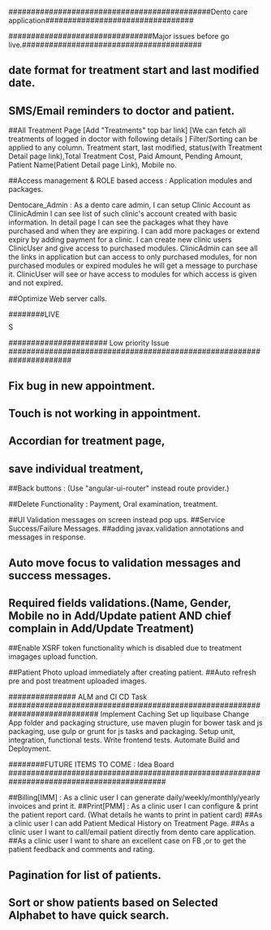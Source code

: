 
#############################################Dento care application#################################

################################Major issues before go live.########################################

## date format for treatment start and last modified date.
## SMS/Email reminders to doctor and patient.

##All Treatment Page [Add "Treatments" top bar link]
[We can fetch all treatments of logged in doctor with following details ]
Filter/Sorting can be applied to any column.
Treatment start, last modified, status(with Treatment Detail page link),Total Treatment Cost, Paid Amount, Pending Amount,
Patient Name(Patient Detail page Link), Mobile no.


##Access management & ROLE based access : Application modules and packages.

Dentocare_Admin :
    As a dento care admin,
    I can setup Clinic Account as ClinicAdmin
    I can see list of such clinic's account created with basic information.
    In detail page I can see the packages what they have purchased and when they are expiring.
    I can add more packages or extend expiry by adding payment for a clinic.
    I can create new clinic users ClinicUser and give access to purchased modules.
    ClinicAdmin can see all the links in application but can access to only purchased modules, for non purchased modules
    or expired modules he will get a message to purchase it.
    ClinicUser will see or have access to modules for which access is given and not expired.

##Optimize Web server calls.

########LIVE$$$$$$$$$$$$$$$$S

###################### Low priority Issue ######################################################################


## Fix bug in new appointment.
## Touch is not working in appointment.
## Accordian for treatment page,
## save individual treatment,

##Back buttons : (Use "angular-ui-router" instead route provider.)


##Delete Functionality : Payment, Oral examination, treatment.

##UI Validation messages on screen instead pop ups.
##Service Success/Failure Messages.
##adding javax.validation annotations and messages in response.
## Auto move focus to validation messages and success messages.
## Required fields validations.(Name, Gender, Mobile no in Add/Update patient AND chief complain in Add/Update Treatment)

##Enable XSRF token functionality which is disabled due to treatment imagages upload function.

##Patient Photo upload immediately after creating patient.
##Auto refresh pre and post treatment uploaded images.

############### ALM and CI CD Task ############################################################################
Implement Caching
Set up liquibase
Change App folder and packaging structure, use maven plugin for bower task and js packaging, use gulp or grunt for js tasks and packaging.
Setup unit, integration, functional tests.
Write frontend tests.
Automate Build and Deployment.

########FUTURE ITEMS TO COME : Idea Board  ###########################################################################################

##Billing[IMM] : As a clinic user I can generate daily/weekly/monthly/yearly invoices and print it.
##Print[PMM] : As a clinic user I can configure & print the patient report card. (What details he wants to print in patient card)
##As a clinic user I can add Patient Medical History on Treatment Page.
##As a clinic user I want to call/email patient directly from dento care application.
##As a clinic user I want to share an excellent case on FB ,or to get the patient feedback and comments and rating.
## Pagination for list of patients.
## Sort or show patients based on Selected Alphabet to have quick search.
